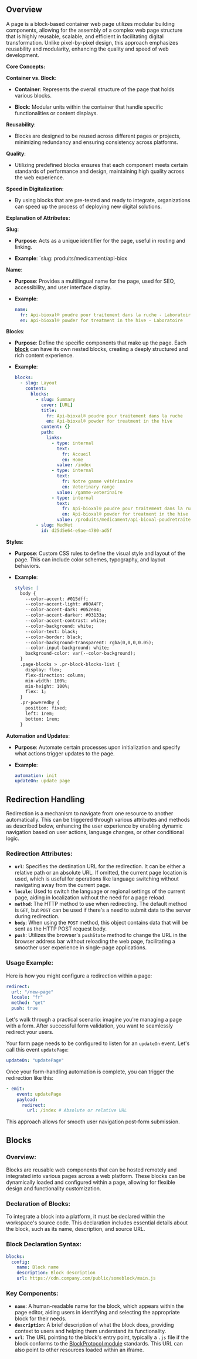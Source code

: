 ## Overview
A page is a block-based container web page utilizes modular building components, allowing for the assembly of a complex web page structure that is highly reusable, scalable, and efficient in facilitating digital transformation. Unlike pixel-by-pixel design, this approach emphasizes reusability and modularity, enhancing the quality and speed of web development.

**Core Concepts:**

 **Container vs. Block**:

   - **Container**: Represents the overall structure of the page that holds various blocks.

   - **Block**: Modular units within the container that handle specific functionalities or content displays.

**Reusability**:

   - Blocks are designed to be reused across different pages or projects, minimizing redundancy and ensuring consistency across platforms.

**Quality**:

   - Utilizing predefined blocks ensures that each component meets certain standards of performance and design, maintaining high quality across the web experience.

**Speed in Digitalization**:

   - By using blocks that are pre-tested and ready to integrate, organizations can speed up the process of deploying new digital solutions.
   
**Explanation of Attributes:**

**Slug**:

   - **Purpose**: Acts as a unique identifier for the page, useful in routing and linking.

   - **Example**: `slug: produits/medicament/api-biox

**Name**:

   - **Purpose**: Provides a multilingual name for the page, used for SEO, accessibility, and user interface display.

   - **Example**:
     ```yaml
     name:
       fr: Api-bioxal® poudre pour traitement dans la ruche - Laboratoire
       en: Api-bioxal® powder for treatment in the hive - Laboratoire
     ```

**Blocks**:

   - **Purpose**: Define the specific components that make up the page. Each [**block**](#blocks)  can have its own nested blocks, creating a deeply structured and rich content experience.

   - **Example**:
     ```yaml
     blocks:
       - slug: Layout
         content:
           blocks:
             - slug: Summary
               cover: [URL]
               title:
                 fr: Api-bioxal® poudre pour traitement dans la ruche
                 en: Api-bioxal® powder for treatment in the hive
               content: {}
               path:
                 links:
                   - type: internal
                     text:
                       fr: Accueil
                       en: Home
                     value: /index
                   - type: internal
                     text:
                       fr: Notre gamme vétérinaire
                       en: Veterinary range
                     value: /gamme-veterinaire
                   - type: internal
                     text:
                       fr: Api-bioxal® poudre pour traitement dans la ruche
                       en: Api-bioxal® powder for treatment in the hive
                     value: /produits/medicament/api-bioxal-poudretraitement-dansruche
             - slug: MedVet
               id: d25d5e64-e9ae-4780-ad5f
     ```

**Styles**:

   - **Purpose**: Custom CSS rules to define the visual style and layout of the page. This can include color schemes, typography, and layout behaviors.
   
   - **Example**:
     ```yaml
     styles: |
       body {
         --color-accent: #015dff;
         --color-accent-light: #80A4FF;
         --color-accent-dark: #052e84;
         --color-accent-darker: #03133a;
         --color-accent-contrast: white;
         --color-background: white;
         --color-text: black;
         --color-border: black;
         --color-background-transparent: rgba(0,0,0,0.05);
         --color-input-background: white;
         background-color: var(--color-background);
       }
       .page-blocks > .pr-block-blocks-list {
         display: flex;
         flex-direction: column;
         min-width: 100%;
         min-height: 100%;
         flex: 1;
       }
       .pr-poweredby {
         position: fixed;
         left: 1rem;
         bottom: 1rem;
       }
     ```

**Automation and Updates**:

   - **Purpose**: Automate certain processes upon initialization and specify what actions trigger updates to the page.
   
   - **Example**:
     ```yaml
     automation: init
     updateOn: update page
     ```

## Redirection Handling

Redirection is a mechanism to navigate from one resource to another automatically. This can be triggered through various attributes and methods as described below, enhancing the user experience by enabling dynamic navigation based on user actions, language changes, or other conditional logic.

### Redirection Attributes:

- **`url`**: Specifies the destination URL for the redirection. It can be either a relative path or an absolute URL. If omitted, the current page location is used, which is useful for operations like language switching without navigating away from the current page.
- **`locale`**: Used to switch the language or regional settings of the current page, aiding in localization without the need for a page reload.
- **`method`**: The HTTP method to use when redirecting. The default method is `GET`, but `POST` can be used if there's a need to submit data to the server during redirection.
- **`body`**: When using the `POST` method, this object contains data that will be sent as the HTTP POST request body.
- **`push`**: Utilizes the browser's `pushState` method to change the URL in the browser address bar without reloading the web page, facilitating a smoother user experience in single-page applications.

### Usage Example:
Here is how you might configure a redirection within a page:
```yaml title="page.yml"
redirect:
  url: "/new-page"
  locale: "fr"
  method: "get"
  push: true
```

Let's walk through a practical scenario: imagine you're managing a page with a form. After successful form validation, you want to seamlessly redirect your users.

Your form page needs to be configured to listen for an `updateOn` event. Let's call this event `updatePage`:

```yaml title="page.yml"
updateOn: "updatePage"
```

Once your form-handling automation is complete, you can trigger the redirection like this:

```yaml title="automation.yml"
- emit: 
    event: updatePage
    payload: 
      redirect:  
        url: /index # Absolute or relative URL
```

This approach allows for smooth user navigation post-form submission.

## Blocks

### Overview:
Blocks are reusable web components that can be hosted remotely and integrated into various pages across a web platform. These blocks can be dynamically loaded and configured within a page, allowing for flexible design and functionality customization.

### Declaration of Blocks:

To integrate a block into a platform, it must be declared within the workspace's source code. This declaration includes essential details about the block, such as its name, description, and source URL.

### Block Declaration Syntax:

```yaml
blocks:
  config:
    name: Block name
    description: Block description
    url: https://cdn.company.com/public/someblock/main.js
```

### Key Components:

- **`name`**: A human-readable name for the block, which appears within the page editor, aiding users in identifying and selecting the appropriate block for their needs.
- **`description`**: A brief description of what the block does, providing context to users and helping them understand its functionality.
- **`url`**: The URL pointing to the block's entry point, typically a `.js` file if the block conforms to the [BlockProtocol module](https://blockprotocol.org/) standards. This URL can also point to other resources loaded within an iframe.

